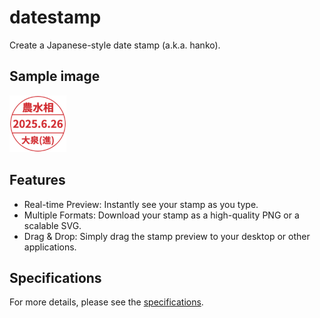 # datestamp
Create a Japanese-style date stamp (a.k.a. hanko).

## Sample image

![date stamp sample image](images/sample.png)

## Features
- Real-time Preview: Instantly see your stamp as you type.
- Multiple Formats: Download your stamp as a high-quality PNG or a scalable SVG.
- Drag & Drop: Simply drag the stamp preview to your desktop or other applications.

## Specifications

For more details, please see the [specifications](./SPEC.md).
